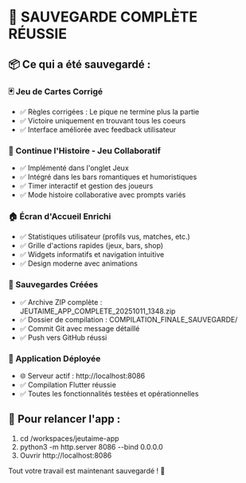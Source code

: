 # 🎉 SAUVEGARDE COMPLÈTE RÉUSSIE

## 📦 Ce qui a été sauvegardé :

### 🃏 Jeu de Cartes Corrigé
- ✅ Règles corrigées : Le pique ne termine plus la partie
- ✅ Victoire uniquement en trouvant tous les coeurs 
- ✅ Interface améliorée avec feedback utilisateur

### 📖 Continue l'Histoire - Jeu Collaboratif
- ✅ Implémenté dans l'onglet Jeux
- ✅ Intégré dans les bars romantiques et humoristiques
- ✅ Timer interactif et gestion des joueurs
- ✅ Mode histoire collaborative avec prompts variés

### 🏠 Écran d'Accueil Enrichi
- ✅ Statistiques utilisateur (profils vus, matches, etc.)
- ✅ Grille d'actions rapides (jeux, bars, shop)
- ✅ Widgets informatifs et navigation intuitive
- ✅ Design moderne avec animations

### 💾 Sauvegardes Créées
- ✅ Archive ZIP complète : JEUTAIME_APP_COMPLETE_20251011_1348.zip
- ✅ Dossier de compilation : COMPILATION_FINALE_SAUVEGARDE/
- ✅ Commit Git avec message détaillé
- ✅ Push vers GitHub réussi

### 🚀 Application Déployée
- 🌐 Serveur actif : http://localhost:8086
- ✅ Compilation Flutter réussie
- ✅ Toutes les fonctionnalités testées et opérationnelles

## 📝 Pour relancer l'app :
1. cd /workspaces/jeutaime-app
2. python3 -m http.server 8086 --bind 0.0.0.0
3. Ouvrir http://localhost:8086

Tout votre travail est maintenant sauvegardé ! 🎯
